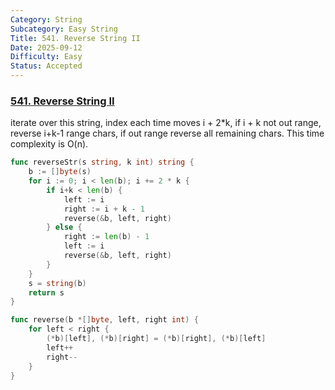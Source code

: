 ```yaml
---
Category: String
Subcategory: Easy String
Title: 541. Reverse String II
Date: 2025-09-12
Difficulty: Easy
Status: Accepted
---
```

### [541. Reverse String II]

iterate over this string, index each time moves i + 2*k, if i + k not out range, 
reverse i+k-1 range chars, if out range reverse all remaining chars.
This time complexity is O(n).

```go
func reverseStr(s string, k int) string {
	b := []byte(s)
	for i := 0; i < len(b); i += 2 * k {
		if i+k < len(b) {
			left := i
			right := i + k - 1
			reverse(&b, left, right)
		} else {
			right := len(b) - 1
			left := i
			reverse(&b, left, right)
		}
	}
	s = string(b)
	return s
}

func reverse(b *[]byte, left, right int) {
	for left < right {
		(*b)[left], (*b)[right] = (*b)[right], (*b)[left]
		left++
		right--
	}
}

```

[541. Reverse String II]: https://leetcode.com/problems/reverse-string-ii/